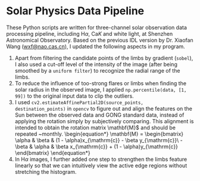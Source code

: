# Solar Physics Data Pipeline
These Python scripts are written for three-channel solar observation data processing pipeline, including $\mathrm{H}\alpha$, $\mathrm{Ca}K$ and white light, at Shenzhen Astronomical Observatory. Based on the previous IDL version by Dr. Xiaofan Wang (wxf@nao.cas.cn), I updated the following aspects in my program.
1. Apart from filtering the candidate points of the limbs by gradient (`sobel`), I also used a cut-off level of the intensity of the image (after being smoothed by a `uniform filter`) to recognize the radial range of the limbs.
2. To reduce the influence of too-strong flares or limbs when finding the solar radius in the observed image, I applied `np.percentile(data, [1, 99])` to the original input data to clip the outliers.
3. I used `cv2.estimateAffinePartial2D(source_points, destination_points)` in `opencv` to figure out and align the features on the Sun between the observed data and GONG standard data, instead of applying the rotation simply by subjectively comparing. This alignment is intended to obtain the rotation matrix \mathbf{M}$ and should be repeated ~monthly.
\begin{equation*}
\mathbf{M} =
    \begin{bmatrix} \alpha & \beta & (1 - \alpha)x_{\mathrm{c}} - \beta y_{\mathrm{c}}\\
    -\beta & \alpha & \beta x_{\mathrm{c}} + (1 - \alpha)y_{\mathrm{c}}
\end{bmatrix}
\end{equation*}
4. In $\mathrm{H}\alpha$ images, I further added one step to strengthen the limbs feature linearly so that we can intuitively view the active edge regions without stretching the histogram.
